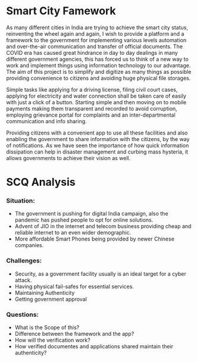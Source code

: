# Smart City Famework

As many different cities in India are trying to achieve the smart city status, reinventing the wheel again and again, I wish to provide a platform and a framework to the government for implementing various levels automation and over-the-air communication and transfer of official documents. The COVID era has caused great hindrance in day to day dealings in many different government agencies, this has forced us to think of a new way to work and implement things using information technology to our advantage. The aim of this project is to simplify and digitize as many things as possible providing convenience to citizens and avoiding huge physical file storages. 

Simple tasks like applying for a driving license, filing civil court cases, applying for electricity and water connection shall be taken care of easily with just a click of a button. Starting simple and then moving on to mobile payments making them transparent and recorded to avoid corruption, employing grievance portal for complaints and an inter-departmental communication and info sharing. 

Providing citizens with a convenient app to use all these facilities and also enabling the government to share information with the citizens, by the way of notifications. As we have seen the importance of how quick information dissipation can help in disaster management and curbing mass hysteria, it allows governments to achieve their vision as well.

# SCQ Analysis

### Situation: 
- The government is pushing for digital India campaign, also the pandemic has pushed people to opt for online solutions. 
- Advent of JIO in the internet and telecom business providing cheap and reliable internet to an even wider demographic. 
- More affordable Smart Phones  being provided by newer Chinese companies.

### Challenges: 
- Security, as a government facility usually is an ideal target for a cyber attack. 
- Having physical fail-safes for essential services. 
- Maintaining Authenticity 
- Getting government approval

### Questions:
- What is the Scope of this?
- Difference between the framework and the app?
- How will the verification work?
- How verified documentes and applications shared maintain their authenticity?
